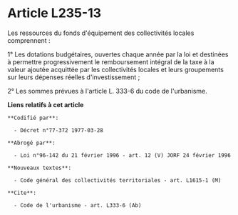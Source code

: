 # Article L235-13

Les ressources du fonds d'équipement des collectivités locales comprennent :

1° Les dotations budgétaires, ouvertes chaque année par la loi et destinées à permettre progressivement le remboursement
intégral de la taxe à la valeur ajoutée acquittée par les collectivités locales et leurs groupements sur leurs dépenses
réelles d'investissement ;

2° Les sommes prévues à l'article L. 333-6 du code de l'urbanisme.

**Liens relatifs à cet article**

	**Codifié par**:

	  - Décret n°77-372 1977-03-28

	**Abrogé par**:

	  - Loi n°96-142 du 21 février 1996 - art. 12 (V) JORF 24 février 1996

	**Nouveaux textes**:

	  - Code général des collectivités territoriales - art. L1615-1 (M)

	**Cite**:

	  - Code de l'urbanisme - art. L333-6 (Ab)
